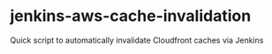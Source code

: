 # jenkins-aws-cache-invalidation
Quick script to automatically invalidate Cloudfront caches via Jenkins
